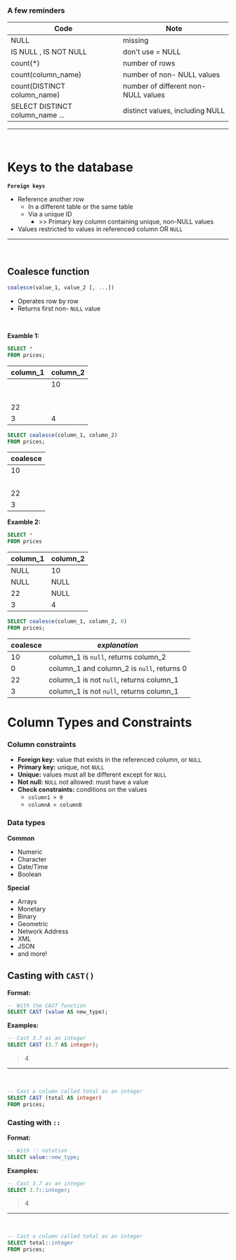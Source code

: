 ### A few reminders

|Code |Note|
|----|-----|
|NULL| missing|
|IS NULL , IS NOT NULL| don't use = NULL|
|count(*)| number of rows|
|count(column_name)| number of non- NULL values|
|count(DISTINCT column_name)| number of different non- NULL values|
|SELECT DISTINCT column_name ... |distinct values, including NULL|

----
<br>

# Keys to the database

__`Foreign keys`__ 
* Reference another row
    * In a different table or the same table
    * Via a unique ID
        * \>> Primary key column containing unique, non-NULL values
* Values restricted to values in referenced column OR `NULL`


----
<br>

## Coalesce function
```sql
coalesce(value_1, value_2 [, ...])
```
* Operates row by row
* Returns first non- `NULL` value

<br>

**Examble 1:**
```sql 
SELECT *
FROM prices;
```
|column_1 | column_2|
|----------|----------|
|| 10|
|<br>||
|22 ||
|3 | 4|

```sql 
SELECT coalesce(column_1, column_2)
FROM prices;
```
|coalesce|
|---|
|10|
|<br>|
|22|
|3|

**Examble 2:**
```sql 
SELECT *
FROM prices
```
|column_1 | column_2|
|----------|----------|
|NULL| 10|
|NULL|NULL|
|22 |NULL|
|3 | 4|

```sql 
SELECT coalesce(column_1, column_2, 0)
FROM prices;
```
|coalesce|*explanation*|
|---|-|
|10|column_1 is `null`, returns column_2|
|0| column_1 and column_2 is `null`, returns 0|
|22|column_1 is not `null`, returns column_1|
|3|column_1 is not `null`, returns column_1|


# Column Types and Constraints

### Column constraints
* **Foreign key:** value that exists in the referenced column, or `NULL`
* **Primary key:** unique, not `NULL`
* **Unique:** values must all be different except for `NULL`
* **Not null:** `NULL` not allowed: must have a value
* **Check constraints:** conditions on the values
    * `column1 > 0`
    * `columnA > columnB`

### Data types

**Common**
* Numeric
* Character
* Date/Time
* Boolean

**Special**
* Arrays
* Monetary
* Binary
* Geometric
* Network Address
* XML
* JSON
* and more!

## Casting with `CAST()`

**Format:**
```sql
-- With the CAST function
SELECT CAST (value AS new_type);
```

**Examples:**
```sql
-- Cast 3.7 as an integer
SELECT CAST (3.7 AS integer);
```

>4
---
<br>

```sql
-- Cast a column called total as an integer
SELECT CAST (total AS integer)
FROM prices;
```

### Casting with `::`

**Format:**
```sql
-- With :: notation
SELECT value::new_type;
```

**Examples:**
```sql
-- Cast 3.7 as an integer
SELECT 3.7::integer;
```

>4
---
<br>

```sql
-- Cast a column called total as an integer
SELECT total::integer
FROM prices;
```